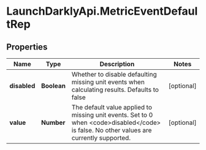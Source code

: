 # LaunchDarklyApi.MetricEventDefaultRep

## Properties

Name | Type | Description | Notes
------------ | ------------- | ------------- | -------------
**disabled** | **Boolean** | Whether to disable defaulting missing unit events when calculating results. Defaults to false | [optional] 
**value** | **Number** | The default value applied to missing unit events. Set to 0 when &lt;code&gt;disabled&lt;/code&gt; is false. No other values are currently supported. | [optional] 


